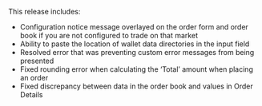 This release includes:

* Configuration notice message overlayed on the order form and order book if you are not configured to trade on that market
* Ability to paste the location of wallet data directories in the input field
* Resolved error that was preventing custom error messages from being presented
* Fixed rounding error when calculating the ‘Total’ amount when placing an order
* Fixed discrepancy between data in the order book and values in Order Details
